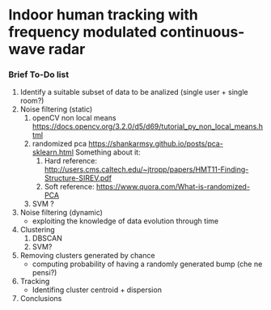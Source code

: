 # Indoor human tracking with frequency modulated continuous-wave radar

### Brief To-Do list
1. Identify a suitable subset of data to be analized (single user + single room?)
2. Noise filtering (static)
	1. openCV non local means
	https://docs.opencv.org/3.2.0/d5/d69/tutorial_py_non_local_means.html
	2. randomized pca 
	https://shankarmsy.github.io/posts/pca-sklearn.html
	Something about it:
		1. Hard reference: http://users.cms.caltech.edu/~jtropp/papers/HMT11-Finding-Structure-SIREV.pdf
		2. Soft reference: https://www.quora.com/What-is-randomized-PCA
	3. SVM ?
3. Noise filtering (dynamic) 
	- exploiting the knowledge of data evolution through time
4. Clustering
	1. DBSCAN
	2. SVM?
5. Removing clusters generated by chance
	- computing probability of having a randomly generated bump (che ne pensi?)
6. Tracking
	- Identifing cluster centroid + dispersion
7. Conclusions
